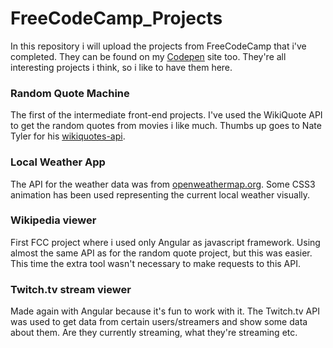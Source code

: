 # FreeCodeCamp_Projects

In this repository i will upload the projects from FreeCodeCamp that i've completed. They can be found on my [Codepen](https://codepen.io/kazdam/ "My Codepen page") site too. They're all interesting projects i think, so i like to have them here.

### Random Quote Machine

The first of the intermediate front-end projects. I've used the WikiQuote API to get the random quotes from movies i like much. Thumbs up goes to Nate Tyler for his [wikiquotes-api](https://github.com/natetyler/wikiquotes-api/).

### Local Weather App

The API for the weather data was from [openweathermap.org](http://openweathermap.org/). Some CSS3 animation has been used representing the current local weather visually.

### Wikipedia viewer

First FCC project where i used only Angular as javascript framework. Using almost the same API as for the random quote project, but this was easier. This time the extra tool wasn't necessary to make requests to this API.

### Twitch.tv stream viewer

Made again with Angular because it's fun to work with it. The Twitch.tv API was used to get data from certain users/streamers and show some data about them. Are they currently streaming, what they're streaming etc.